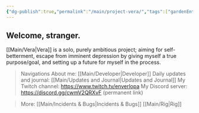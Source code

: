 ```yaml
---
{"dg-publish":true,"permalink":"/main/project-vera/","tags":["gardenEntry"]}
---
```


## Welcome, stranger.
[[Main/Vera\|Vera]] is a solo, purely ambitious project; aiming for self-betterment, escape from imminent depression by giving myself a true purpose/goal, and setting up a future for myself in the process.

>	Navigations
 >About me: [[Main/Developer\|Developer]]
 >Daily updates and journal: [[Main/Updates and Journal\|Updates and Journal]]
 >My Twitch channel: https://www.twitch.tv/enverlopa
 >My Discord server: https://discord.gg/cwmV2QRXvF (permanent link)

>	More:
 >[[Main/Incidents & Bugs\|Incidents & Bugs]]
 >[[Main/Rig\|Rig]]
